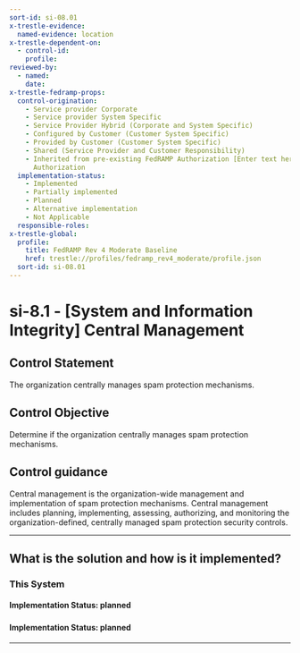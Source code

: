 ```yaml
---
sort-id: si-08.01
x-trestle-evidence:
  named-evidence: location
x-trestle-dependent-on:
  - control-id:
    profile:
reviewed-by:
  - named:
    date:
x-trestle-fedramp-props:
  control-origination:
    - Service provider Corporate
    - Service provider System Specific
    - Service Provider Hybrid (Corporate and System Specific)
    - Configured by Customer (Customer System Specific)
    - Provided by Customer (Customer System Specific)
    - Shared (Service Provider and Customer Responsibility)
    - Inherited from pre-existing FedRAMP Authorization [Enter text here], Date of
      Authorization
  implementation-status:
    - Implemented
    - Partially implemented
    - Planned
    - Alternative implementation
    - Not Applicable
  responsible-roles:
x-trestle-global:
  profile:
    title: FedRAMP Rev 4 Moderate Baseline
    href: trestle://profiles/fedramp_rev4_moderate/profile.json
  sort-id: si-08.01
---
```


# si-8.1 - \[System and Information Integrity\] Central Management

## Control Statement

The organization centrally manages spam protection mechanisms.

## Control Objective

Determine if the organization centrally manages spam protection mechanisms.

## Control guidance

Central management is the organization-wide management and implementation of spam protection mechanisms. Central management includes planning, implementing, assessing, authorizing, and monitoring the organization-defined, centrally managed spam protection security controls.

______________________________________________________________________

## What is the solution and how is it implemented?

<!-- For implementation status enter one of: implemented, partial, planned, alternative, not-applicable -->

<!-- Note that the list of rules under ### Rules: is read-only and changes will not be captured after assembly to JSON -->

### This System

<!-- Add implementation prose for the main This System component for control: si-8.1 -->

#### Implementation Status: planned

### 

<!-- Add control implementation description here for control: si-8.1 -->

#### Implementation Status: planned

______________________________________________________________________
